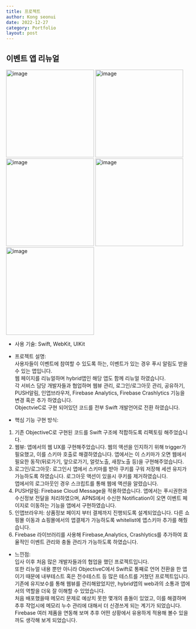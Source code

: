 ```yaml
---
title: 프로젝트
author: Kong seonui
date: 2022-12-27
category: Portfolio
layout: post
---
```


이벤트 앱 리뉴얼
-------------
<p>
<img src="https://user-images.githubusercontent.com/108510080/176999987-0a86ba87-431f-4ee8-9bc0-e751bb239c22.PNG" width="240"  alt="image">
<img src="https://user-images.githubusercontent.com/108510080/176999994-2ab770ed-12b5-4aee-a1be-c9f0d7b89d21.PNG" width="240"  alt="image">
<img src="https://user-images.githubusercontent.com/108510080/176999996-8592e70c-60ed-4160-84b3-813639e2df2e.PNG" width="240"  alt="image">
<img src="https://user-images.githubusercontent.com/108510080/176999998-abdd8a32-0654-4e56-b897-1f7e9274f2e7.PNG" width="240"  alt="image">
<img src="https://user-images.githubusercontent.com/108510080/176999999-4b3c5b3c-1349-40ba-a426-7caffbb5729a.PNG" width="240"  alt="image">
</p>

<!--break--> 

- 사용 기술:
 Swift, WebKit, UIKit
- 프로젝트 설명:  
 사용자들이 이벤트에 참여할 수 있도록 하는, 이벤트가 있는 경우 푸시 알림도 받을 수 있는 앱입니다.  
 웹 페이지를 리뉴얼하며 hybrid앱인 해당 앱도 함께 리뉴얼 하였습니다.  
 각 서비스 담당 개발자들과 협업하며 웹뷰 관리, 로그인/로그아웃 관리, 공유하기, PUSH알림, 인앱브라우저, Firebase Analytics, Firebase Crashlytics 기능을 변경 혹은 추가 하였습니다.  
 ObjectvieC로 구현 되어있던 코드를 전부 Swift 개발언어로 전환 하였습니다.

- 핵심 기능 구현 방식:  
 1. 기존 ObjectiveC로 구현된 코드를 Swift 구조에 적합하도록 리펙토링 해주었습니다.
 2. 웹뷰: 앱에서의 웹 UX를 구현해주었습니다. 웹의 액션을 인지하기 위해 trigger가 필요했고, 이를 스키마 호출로 해결하였습니다. 
    앱에서는 이 스키마가 오면 웹에서 필요한 동작(뒤로가기, 앞으로가기, 얼럿노출, 새창노출 등)을 구현해주었습니다.
 3. 로그인/로그아웃: 로그인시 앱에서 스키마를 받아 쿠키를 구워 저장해 세션 유지가 가능하도록 하였습니다. 로그아웃 액션이 있을시 쿠키를 제거하였습니다.  
    앱에서의 로그아웃인 경우 스크립트를 통해 웹에 액션을 알렸습니다.
 4. PUSH알림: Firebase Cloud Message을 적용하였습니다. 앱에서는 푸시권한과 수신정보 전달을 처리하였으며, APNS에서 수신한 Notification이 오면 이벤트 페이지로 이동하는 기능을 앱에서 구현하였습니다.
 5. 인앱브라우저: 상품정보 페이지 부터 결제까지 진행되도록 설계되었습니다. 다른 쇼핑몰 이동과 쇼핑몰에서의 앱결제가 가능하도록 whitelist에 앱스키마 추가를 해줬습니다.  
 6. Firebase 라이브러리를 사용해 Firebase,Analytics, Crashlytics를 추가하여 효율적인 이벤트 관리와 충돌 관리가 가능하도록 하였습니다.

- 느낀점:  
입사 이후 처음 많은 개발자들과의 협업을 했던 프로젝트입니다.  
또한 리뉴얼 내용 뿐만 아니라 ObjectiveC에서 Swift로 통째로 언어 전환을 한 앱이기 때문에 내부테스트 혹은 전수테스트 등 많은 테스트를 거쳤던 프로젝트입니다.  
기존에 유지보수를 통해 웹뷰를 관리해왔었지만, hybrid앱의 web과의 소통과 앱에서의 역할을 더욱 잘 이해할 수 있었습니다.  
처음 배포했을때 메모리 문제로 예상치 못한 몇개의 충돌이 있었고, 이를 해결하며 추후 작업시에 메모리 누수 관리에 대해서 더 신경쓰게 되는 계기가 되었습니다.   
Firebase 여러 제품을 연동해 보며 추후 어떤 상황에서 유용하게 적용해 볼수 있을까도 생각해 보게 되었습니다. 
